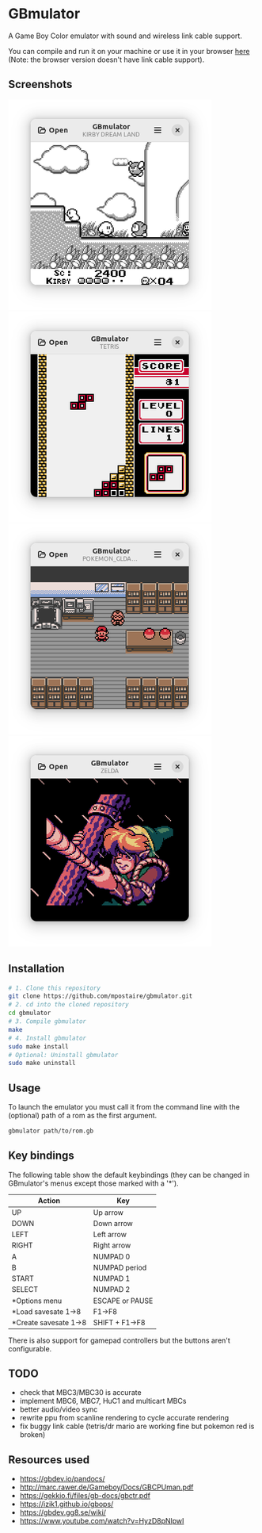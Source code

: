 # GBmulator
A Game Boy Color emulator with sound and wireless link cable support.

You can compile and run it on your machine or use it in your browser [here](https://mpostaire.github.io/gbmulator) (Note: the browser version doesn't have link cable support).

## Screenshots

![kirby_dream_land](images/kirby_dream_land.png)
![tetris_color](images/tetris_color.png)
![pokemon_gold](images/pokemon_gold.png)
![link_awakening](images/link_awakening.png)

## Installation

```sh
# 1. Clone this repository
git clone https://github.com/mpostaire/gbmulator.git
# 2. cd into the cloned repository
cd gbmulator
# 3. Compile gbmulator
make
# 4. Install gbmulator
sudo make install
# Optional: Uninstall gbmulator
sudo make uninstall
```

## Usage

To launch the emulator you must call it from the command line with the (optional) path of a rom as the first argument.
```sh
gbmulator path/to/rom.gb
```

## Key bindings

The following table show the default keybindings (they can be changed in GBmulator's menus except those marked with a '*').

| Action                | Key             |
| --------------------- | --------------- |
| UP                    | Up arrow        |
| DOWN                  | Down arrow      |
| LEFT                  | Left arrow      |
| RIGHT                 | Right arrow     |
| A                     | NUMPAD 0        |
| B                     | NUMPAD period   |
| START                 | NUMPAD 1        |
| SELECT                | NUMPAD 2        |
| *Options menu         | ESCAPE or PAUSE |
| *Load savesate 1->8   | F1->F8          |
| *Create savesate 1->8 | SHIFT + F1->F8  |

There is also support for gamepad controllers but the buttons aren't configurable.

## TODO

- check that MBC3/MBC30 is accurate
- implement MBC6, MBC7, HuC1 and multicart MBCs
- better audio/video sync
- rewrite ppu from scanline rendering to cycle accurate rendering
- fix buggy link cable (tetris/dr mario are working fine but pokemon red is broken)

## Resources used
- https://gbdev.io/pandocs/
- http://marc.rawer.de/Gameboy/Docs/GBCPUman.pdf
- https://gekkio.fi/files/gb-docs/gbctr.pdf
- https://izik1.github.io/gbops/
- https://gbdev.gg8.se/wiki/
- https://www.youtube.com/watch?v=HyzD8pNlpwI
